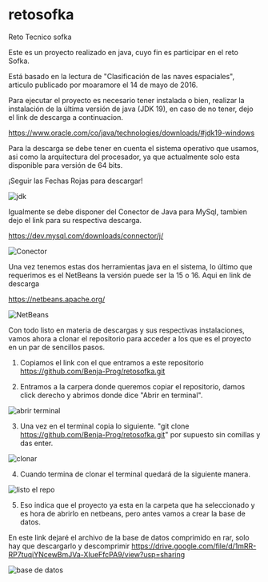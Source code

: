 # retosofka
Reto Tecnico sofka

Este es un proyecto realizado en java, cuyo fin es participar en el reto Sofka.

Está basado en la lectura de "Clasificación de las naves espaciales", articulo publicado por moaramore el 14 de mayo de 2016.

Para ejecutar el proyecto es necesario tener instalada o bien, realizar la instalación de la última versión de java (JDK 19), en caso de no tener, dejo el link de descarga a continuacion.

https://www.oracle.com/co/java/technologies/downloads/#jdk19-windows

Para la descarga se debe tener en cuenta el sistema operativo que usamos, asi como la arquitectura del procesador, ya que actualmente solo esta disponible para versión de 64 bits.

¡Seguir las Fechas Rojas para descargar!

![jdk](https://user-images.githubusercontent.com/69724829/217045570-f46e5744-41bb-42de-8362-0bb09be1fbf7.jpg)


Igualmente se debe disponer del Conector de Java para MySql, tambien dejo el link para su respectiva descarga.

https://dev.mysql.com/downloads/connector/j/

![Conector](https://user-images.githubusercontent.com/69724829/217045724-f197702b-3635-428d-a236-e3884fae6fc7.jpg)

Una vez tenemos estas dos herramientas java en el sistema, lo último que requerimos es el NetBeans la versión puede ser la 15 o 16.
Aqui en link de descarga

https://netbeans.apache.org/

![NetBeans](https://user-images.githubusercontent.com/69724829/217047609-5ea656c7-0434-498a-be69-651b1e605b57.jpg)

Con todo listo en materia de descargas y sus respectivas instalaciones, vamos ahora a clonar el repositorio para acceder a los que es el proyecto en un par de sencillos pasos.

1. Copiamos el link con el que entramos a este repositorio https://github.com/Benja-Prog/retosofka.git

2. Entramos a la carpera donde queremos copiar el repositorio, damos click derecho y abrimos donde dice "Abrir en terminal".

![abrir terminal](https://user-images.githubusercontent.com/69724829/217053876-3375ed76-b2c3-4f53-b03a-69b87d7adc5c.jpg)

3. Una vez en el terminal copia lo siguiente. "git clone https://github.com/Benja-Prog/retosofka.git" por supuesto sin comillas y das enter.

![clonar](https://user-images.githubusercontent.com/69724829/217055778-25fa1cd6-8082-46f9-b71f-3f92bf0c49b2.jpg)

4. Cuando termina de clonar el terminal quedará de la siguiente manera.

![listo el repo](https://user-images.githubusercontent.com/69724829/217056410-d11c51d3-1531-4996-ba11-ae1da3f48319.jpg)

5. Eso indica que el proyecto ya esta en la carpeta que ha seleccionado y es hora de abrirlo en netbeans, pero antes vamos a crear la base de datos.

En este link dejaré el archivo de la base de datos comprimido en rar, solo hay que descargarlo y descomprimir
https://drive.google.com/file/d/1mRR-RP7tuqiYNcewBmJVa-XIueFfcPA9/view?usp=sharing

![base de datos](https://user-images.githubusercontent.com/69724829/217058215-00530b00-58df-4e5a-a0df-e3245f1365e6.jpg)



